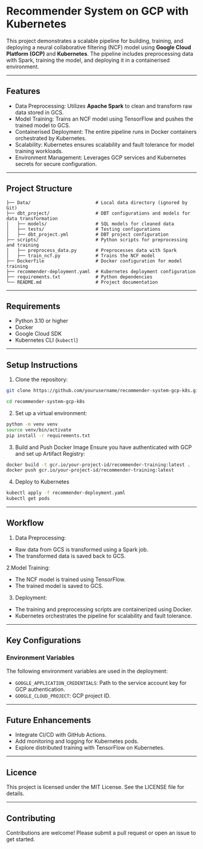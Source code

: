 # Recommender System on GCP with Kubernetes

This project demonstrates a scalable pipeline for building, training, and deploying a neural collaborative filtering (NCF) model using **Google Cloud Platform (GCP)** and **Kubernetes**. The pipeline includes preprocessing data with Spark, training the model, and deploying it in a containerised environment.

----

## Features
* Data Preprocessing: Utilizes **Apache Spark** to clean and transform raw data stored in GCS.
* Model Training: Trains an NCF model using TensorFlow and pushes the trained model to GCS.
* Containerised Deployment: The entire pipeline runs in Docker containers orchestrated by Kubernetes.
* Scalability: Kubernetes ensures scalability and fault tolerance for model training workloads.
* Environment Management: Leverages GCP services and Kubernetes secrets for secure configuration.

----

## Project Structure

```.
├── Data/                        # Local data directory (ignored by Git)
├── dbt_project/                 # DBT configurations and models for data transformation
│   ├── models/                  # SQL models for cleaned data
│   ├── tests/                   # Testing configurations
│   ├── dbt_project.yml          # DBT project configuration
├── scripts/                     # Python scripts for preprocessing and training
│   ├── preprocess_data.py       # Preprocesses data with Spark
│   ├── train_ncf.py             # Trains the NCF model
├── Dockerfile                   # Docker configuration for model training
├── recommender-deployment.yaml  # Kubernetes deployment configuration
├── requirements.txt             # Python dependencies
└── README.md                    # Project documentation
```

----

## Requirements

* Python 3.10 or higher
* Docker
* Google Cloud SDK
* Kubernetes CLI (`kubectl`)

----

## Setup Instructions

1. Clone the repository:

```bash
git clone https://github.com/yourusername/recommender-system-gcp-k8s.git

cd recommender-system-gcp-k8s
```

2. Set up a virtual environment:

```bash
python -m venv venv
source venv/bin/activate
pip install -r requirements.txt
```

3. Build and Push Docker Image
Ensure you have authenticated with GCP and set up Artifact Registry:

```bash
docker build -t gcr.io/your-project-id/recommender-training:latest .
docker push gcr.io/your-project-id/recommender-training:latest
```

4. Deploy to Kubernetes

```bash
kubectl apply -f recommender-deployment.yaml
kubectl get pods
```

---

## Workflow

1. Data Preprocessing:
* Raw data from GCS is transformed using a Spark job.
* The transformed data is saved back to GCS.

2.Model Training:
* The NCF model is trained using TensorFlow.
* The trained model is saved to GCS.

3. Deployment:
* The training and preprocessing scripts are containerized using Docker.
* Kubernetes orchestrates the pipeline for scalability and fault tolerance.

----

## Key Configurations

### Environment Variables
The following environment variables are used in the deployment:

* `GOOGLE_APPLICATION_CREDENTIALS`: Path to the service account key for GCP authentication.
* `GOOGLE_CLOUD_PROJECT`: GCP project ID.

----

## Future Enhancements

* Integrate CI/CD with GitHub Actions.
* Add monitoring and logging for Kubernetes pods.
* Explore distributed training with TensorFlow on Kubernetes.

----

## Licence

This project is licensed under the MIT License. See the LICENSE file for details.

----

## Contributing

Contributions are welcome! Please submit a pull request or open an issue to get started.

